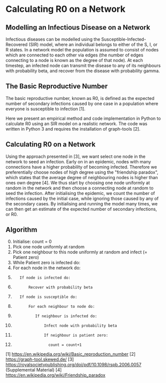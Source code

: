 # Calculating R0 on a Network

## Modelling an Infectious Disease on a Network
Infectious diseases can be modelled using the Susceptible-Infected-Recovered (SIR) model, where an individual belongs to either of the S, I, or R states. In a network model the population is assumed to consist of nodes which are connected to each other via edges (the number of edges connecting to a node is known as the degree of that node). At each timestep, an infected node can transmit the disease to any of its neighbours with probability beta, and recover from the disease with probability gamma. 

## The Basic Reproductive Number
The basic reproductive number, known as R0, is defined as the expected number of secondary infections caused by one case in a population where everyone is susceptible to infection [1].

Here we present an empirical method and code implementation in Python to calculate R0 using an SIR model on a realistic network. The code was written in Python 3 and requires the installation of graph-tools [2].

## Calculating R0 on a Network
Using the approach presented in [3], we want select one node in the network to seed an infection. Early on in an epidemic, nodes with many connections have a higher probability of becoming infected. Therefore we preferentially choose nodes of high degree using the "friendship paradox", which states that the average degree of neighbouring nodes is higher than ones own degree [4]. We thus start by choosing one node uniformly at random in the network and then choose a connecting node at random to seed the infection. After initialising the epidemic, we count the number of infections caused by the initial case, while ignoring those caused by any of the secondary cases. By initialising and running the model many times, we can then get an estimate of the expected number of secondary infections, or R0.

## Algorithm
0. Initialise: count = 0
1. Pick one node uniformly at random
2. Pick one neighbour to this node uniformly at random and infect (= Patient zero)
4. While Patient zero is infected do:
5.    For each node in the network do:
6.        If node is infected do:
7.            Recover with probability beta
8.        If node is susceptible do:
9.            For each neighbour to node do:
10.               If neighbour is infected do:
11.                   Infect node with probability beta
12.                   If neighbour is patient zero:
13.                     count = count+1




[1] https://en.wikipedia.org/wiki/Basic_reproduction_number
[2] https://graph-tool.skewed.de/
[3] https://royalsocietypublishing.org/doi/pdf/10.1098/rspb.2006.0057 (Supplemental Material)
[4] https://en.wikipedia.org/wiki/Friendship_paradox
